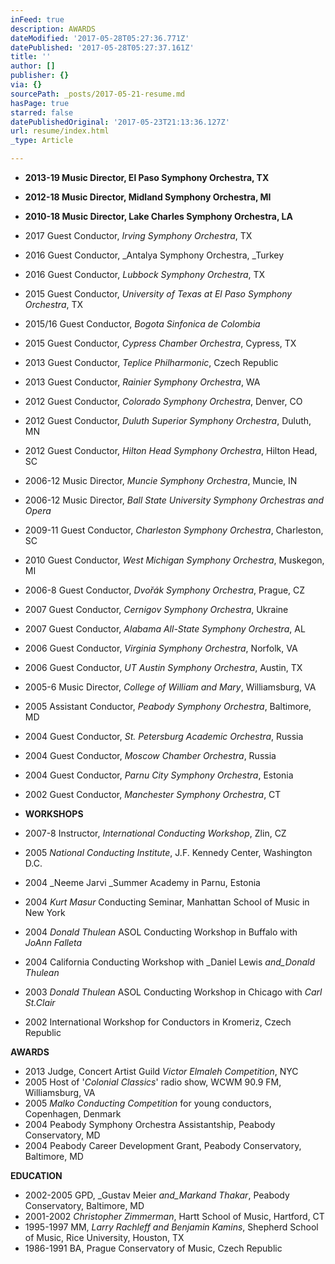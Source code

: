 ```yaml
---
inFeed: true
description: AWARDS
dateModified: '2017-05-28T05:27:36.771Z'
datePublished: '2017-05-28T05:27:37.161Z'
title: ''
author: []
publisher: {}
via: {}
sourcePath: _posts/2017-05-21-resume.md
hasPage: true
starred: false
datePublishedOriginal: '2017-05-23T21:13:36.127Z'
url: resume/index.html
_type: Article

---
```

* **2013-19 Music Director, El Paso Symphony Orchestra, TX**
* **2012-18 Music Director, Midland Symphony Orchestra, MI**
* **2010-18 Music Director, Lake Charles Symphony Orchestra, LA**

* 2017 Guest Conductor, _Irving Symphony Orchestra_, TX
* 2016 Guest Conductor, _Antalya Symphony Orchestra, _Turkey
* 2016 Guest Conductor, _Lubbock Symphony Orchestra_, TX
* 2015 Guest Conductor, _University of Texas at El Paso Symphony Orchestra_, TX
* 2015/16 Guest Conductor, _Bogota Sinfonica de Colombia_
* 2015 Guest Conductor, _Cypress Chamber Orchestra_, Cypress, TX
* 2013 Guest Conductor, _Teplice Philharmonic_, Czech Republic
* 2013 Guest Conductor, _Rainier Symphony Orchestra_, WA
* 2012 Guest Conductor, _Colorado Symphony Orchestra_, Denver, CO
* 2012 Guest Conductor, _Duluth Superior Symphony Orchestra_, Duluth, MN
* 2012 Guest Conductor, _Hilton Head Symphony Orchestra_, Hilton Head, SC
* 2006-12 Music Director, _Muncie Symphony Orchestra_, Muncie, IN
* 2006-12 Music Director, _Ball State University Symphony Orchestras and Opera_
* 2009-11 Guest Conductor, _Charleston Symphony Orchestra_, Charleston, SC
* 2010 Guest Conductor, _West Michigan Symphony Orchestra_, Muskegon, MI
* 2006-8 Guest Conductor, _Dvořák Symphony Orchestra_, Prague, CZ
* 2007 Guest Conductor, _Cernigov Symphony Orchestra_, Ukraine
* 2007 Guest Conductor, _Alabama All-State Symphony Orchestra_, AL
* 2006 Guest Conductor, _Virginia Symphony Orchestra_, Norfolk, VA
* 2006 Guest Conductor, _UT Austin Symphony Orchestra_, Austin, TX
* 2005-6 Music Director, _College of William and Mary_, Williamsburg, VA
* 2005 Assistant Conductor, _Peabody Symphony Orchestra_, Baltimore, MD
* 2004 Guest Conductor, _St. Petersburg Academic Orchestra_, Russia
* 2004 Guest Conductor, _Moscow Chamber Orchestra_, Russia
* 2004 Guest Conductor, _Parnu City Symphony Orchestra_, Estonia
* 2002 Guest Conductor, _Manchester Symphony Orchestra_, CT

* **WORKSHOPS**

* 2007-8 Instructor, _International Conducting Workshop_, Zlin, CZ
* 2005 _National Conducting Institute_, J.F. Kennedy Center, Washington D.C.
* 2004 _Neeme Jarvi _Summer Academy in Parnu, Estonia
* 2004 _Kurt Masur_ Conducting Seminar, Manhattan School of Music in New York
* 2004 _Donald Thulean_ ASOL Conducting Workshop in Buffalo with _JoAnn Falleta_
* 2004 California Conducting Workshop with _Daniel Lewis _and_Donald Thulean_
* 2003 _Donald Thulean_ ASOL Conducting Workshop in Chicago with _Carl St.Clair_
* 2002 International Workshop for Conductors in Kromeriz, Czech Republic

**AWARDS**

* 2013 Judge, Concert Artist Guild _Victor Elmaleh Competition_, NYC
* 2005 Host of '_Colonial Classics_' radio show, WCWM 90.9 FM, Williamsburg, VA
* 2005 _Malko Conducting Competition_ for young conductors, Copenhagen, Denmark
* 2004 Peabody Symphony Orchestra Assistantship, Peabody Conservatory, MD
* 2004 Peabody Career Development Grant, Peabody Conservatory, Baltimore, MD

**EDUCATION**

* 2002-2005 GPD, _Gustav Meier _and_Markand Thakar_, Peabody Conservatory, Baltimore, MD
* 2001-2002 _Christopher Zimmerman_, Hartt School of Music, Hartford, CT
* 1995-1997 MM, _Larry Rachleff and Benjamin Kamins_, Shepherd School of Music, Rice University, Houston, TX
* 1986-1991 BA, Prague Conservatory of Music, Czech Republic